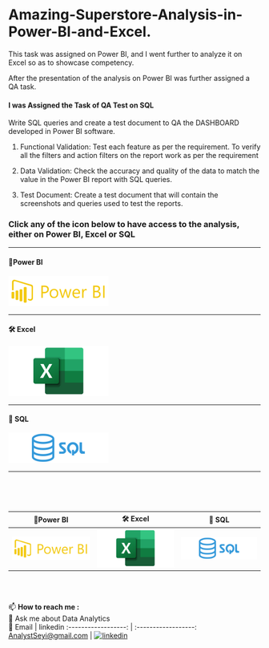 # Amazing-Superstore-Analysis-in-Power-BI-and-Excel.

This task was assigned on Power BI, and I went further to analyze it on Excel so as to showcase competency.

After the presentation of the analysis on Power BI was further assigned a QA task.

#### I was Assigned the Task of QA Test on SQL

Write SQL queries and create a test document to QA the DASHBOARD developed in Power BI software.

1. Functional Validation: Test each feature as per the requirement. To verify all the filters and action filters on the report work as per the requirement

2. Data Validation: Check the accuracy and quality of the data to match the value in the Power BI report with SQL queries.

3. Test Document: Create a test document that will contain the screenshots and queries used to test the reports.

### Click any of the icon below to have access to the analysis, either on Power BI, Excel or SQL

***
#### 🚀Power BI
[![](Github/j2.png)](https://github.com/AnalystSeyi/Amazing-Superstore-Analysis-Power-BI/)
***

#### 🛠 Excel
[![](Github/excel-smal.png)](https://www.linkedin.com/in/oluwaseyi-fatuase-16009b161/)
***

#### 👀 SQL
[![](Github/sql1.png)](https://www.linkedin.com/in/oluwaseyi-fatuase-16009b161/)
***

<br><br><br>

  🚀Power BI   |  🛠 Excel  |  👀 SQL
:------------------:  | :------------------:  | :------------------:
[![](Github/j2.png)](https://www.linkedin.com/in/oluwaseyi-fatuase-16009b161/) | [![](Github/excel-smal.png)](https://www.linkedin.com/in/oluwaseyi-fatuase-16009b161/)|[![](Github/sql1.png)](https://www.linkedin.com/in/oluwaseyi-fatuase-16009b161/)


<br><br>

📫 **How to reach me :** <br> 
💬 Ask me about Data Analytics <br>
  📧   Email         |  linkedin
:------------------:  | :------------------:
AnalystSeyi@gmail.com  | [![linkedin](https://img.shields.io/badge/linkedin-0A66C2?style=for-the-badge&logo=linkedin&logoColor=white)](https://www.linkedin.com/in/oluwaseyi-fatuase-16009b161/)
<!---

AnalystSeyi/AnalystSeyi is a ✨ special ✨ repository because its `README.md` (this file) appears on your GitHub profile.
You can click the Preview link to take a look at your changes.
--->


